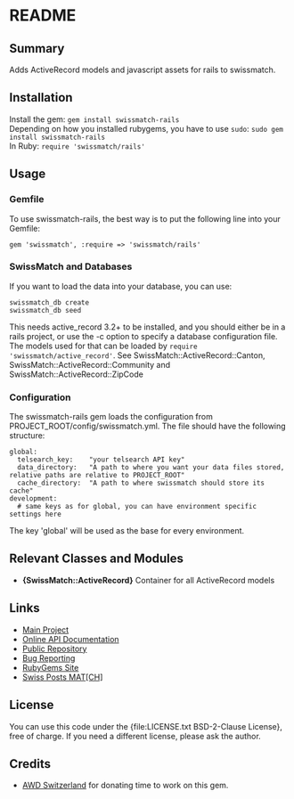 README
======


Summary
-------
Adds ActiveRecord models and javascript assets for rails to swissmatch.


Installation
------------
Install the gem: `gem install swissmatch-rails`  
Depending on how you installed rubygems, you have to use `sudo`:
`sudo gem install swissmatch-rails`  
In Ruby: `require 'swissmatch/rails'`


Usage
-----
### Gemfile
To use swissmatch-rails, the best way is to put the following line into your Gemfile:

    gem 'swissmatch', :require => 'swissmatch/rails'


### SwissMatch and Databases
If you want to load the data into your database, you can use:

    swissmatch_db create
    swissmatch_db seed

This needs active\_record 3.2+ to be installed, and you should either be in a rails project, or
use the -c option to specify a database configuration file.
The models used for that can be loaded by `require 'swissmatch/active_record'`.
See SwissMatch::ActiveRecord::Canton, SwissMatch::ActiveRecord::Community and
SwissMatch::ActiveRecord::ZipCode

### Configuration
The swissmatch-rails gem loads the configuration from PROJECT_ROOT/config/swissmatch.yml.
The file should have the following structure:

    global:
      telsearch_key:    "your telsearch API key"
      data_directory:   "A path to where you want your data files stored, relative paths are relative to PROJECT_ROOT"
      cache_directory:  "A path to where swissmatch should store its cache"
    development:
      # same keys as for global, you can have environment specific settings here

The key 'global' will be used as the base for every environment.


Relevant Classes and Modules
----------------------------
* __{SwissMatch::ActiveRecord}__
  Container for all ActiveRecord models


Links
-----

* [Main Project](https://github.com/apeiros/swissmatch)
* [Online API Documentation](http://rdoc.info/github/apeiros/swissmatch-directories/)
* [Public Repository](https://github.com/apeiros/swissmatch-directories)
* [Bug Reporting](https://github.com/apeiros/swissmatch-directories/issues)
* [RubyGems Site](https://rubygems.org/gems/swissmatch-directories)
* [Swiss Posts MAT[CH]](http://www.post.ch/match)


License
-------

You can use this code under the {file:LICENSE.txt BSD-2-Clause License}, free of charge.
If you need a different license, please ask the author.


Credits
-------

* [AWD Switzerland](http://www.awd.ch/) for donating time to work on this gem.

